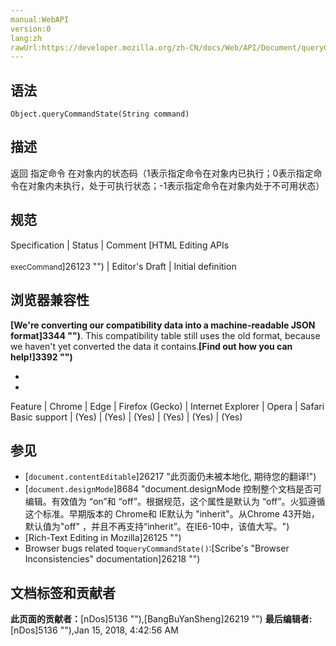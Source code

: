 ```yaml
---
manual:WebAPI
version:0
lang:zh
rawUrl:https://developer.mozilla.org/zh-CN/docs/Web/API/Document/queryCommandState
---
```





## 语法<a name="语法"></a>

```
Object.queryCommandState(String command)
```

## 描述<a name="描述"></a>


返回 指定命令 在对象内的状态码（1表示指定命令在对象内已执行；0表示指定命令在对象内未执行，处于可执行状态；-1表示指定命令在对象内处于不可用状态）


## 规范<a name="规范"></a>

Specification | Status | Comment 
[HTML Editing APIs<br></br><small>execCommand</small>]26123 "") | Editor&#39;s Draft | Initial definition 


## 浏览器兼容性<a name="浏览器兼容性"></a>


**[We&#39;re converting our compatibility data into a machine-readable JSON format]3344 "")**. This compatibility table still uses the old format, because we haven&#39;t yet converted the data it contains.**[Find out how you can help!]3392 "")**


* 
* 

Feature | Chrome | Edge | Firefox (Gecko) | Internet Explorer | Opera | Safari 
Basic support | (Yes) | (Yes) | (Yes) | (Yes) | (Yes) | (Yes) 




## 参见<a name="参见"></a>

* [`document.contentEditable`]26217 "此页面仍未被本地化, 期待您的翻译!")
* [`document.designMode`]8684 "document.designMode 控制整个文档是否可编辑。有效值为 “on”和 “off”。根据规范，这个属性是默认为 “off”。火狐遵循这个标准。早期版本的 Chrome和 IE默认为 "inherit"。从Chrome 43开始，默认值为"off" ，并且不再支持“inherit”。在IE6-10中，该值大写。")
* [Rich-Text Editing in Mozilla]26125 "")
* Browser bugs related to`queryCommandState()`:[Scribe&#39;s &quot;Browser Inconsistencies&quot; documentation]26218 "")



## 文档标签和贡献者
**此页面的贡献者：**[nDos]5136 ""),[BangBuYanSheng]26219 "")
**最后编辑者:**[nDos]5136 ""),<time>Jan 15, 2018, 4:42:56 AM</time>


